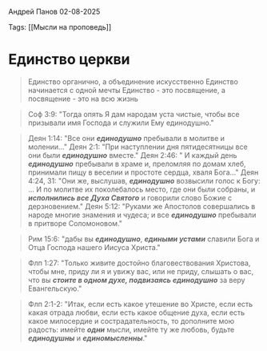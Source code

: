 Андрей Панов
02-08-2025

Tags:
[[Мысли на проповедь]]
# Единство церкви
> Единство органично, а объединение искусственно
> Единство начинается с одной мечты
> Единство - это посвящение, а посвящение - это на всю жизнь

> Соф 3:9: "Тогда опять Я дам народам уста чистые, чтобы все призывали имя Господа и служили Ему единодушно."

> Деян 1:14: "Все они ***единодушно*** пребывали в молитве и молении..."
> Деян 2:1: "При наступлении дня пятидесятницы все они были ***единодушно*** вместе."
> Деян 2:46: " И каждый день ***единодушно*** пребывали в храме и, преломляя по домам хлеб, принимали пищу в веселии и простоте сердца, хваля Бога..."
> Деян 4:24, 31: "Они же, выслушав, ***единодушно*** возвысили голос к Богу: ... И по молитве их поколебалось место, где они были собраны, и ***исполнились все Духа Святого*** и говорили слово Божие с дерзновением."
> Деян 5:12: "Руками же Апостолов совершались в народе многие знамения и чудеса; и все ***единодушно*** пребывали в притворе Соломоновом."

> Рим 15:6: "дабы вы ***единодушно***, ***едиными устами*** славили Бога и Отца Господа нашего Иисуса Христа."

> Флп 1:27: "Только живите достойно благовествования Христова, чтобы мне, приду ли я и увижу вас, или не приду, слышать о вас, что вы ***стоите в одном духе, подвизаясь единодушно*** за веру Евангельскую."

> Флп 2:1-2: "Итак, если есть какое утешение во Христе, если есть какая отрада любви, если есть какое общение духа, если есть какое милосердие и сострадательность, то дополните мою радость: имейте ***одни*** мысли, имейте ту же любовь, будьте ***единодушны*** и ***единомысленны***." 



